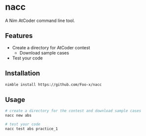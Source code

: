 # nacc

A Nim AtCoder command line tool.


## Features

- Create a directory for AtCoder contest
    - Download sample cases
- Test your code


## Installation

```sh
nimble install https://github.com/Foo-x/nacc
```


## Usage

```sh
# create a directory for the contest and download sample cases
nacc new abs

# test your code
nacc test abs practice_1
```
